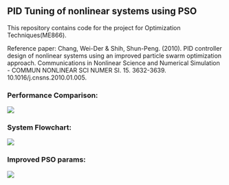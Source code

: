 ## PID Tuning of nonlinear systems using PSO
This repository contains code for the project for Optimization Techniques(ME866).

Reference paper: Chang, Wei-Der & Shih, Shun-Peng. (2010). PID controller design of nonlinear systems using an improved particle swarm optimization approach. Communications in Nonlinear Science and Numerical Simulation - COMMUN NONLINEAR SCI NUMER SI. 15. 3632-3639. 10.1016/j.cnsns.2010.01.005. 

### Performance Comparison:
![](imgs/comparison.png)

### System Flowchart:
![](imgs/comparison.png)

### Improved PSO params:
![](imgs/imporved_PSO_params.jpg)
